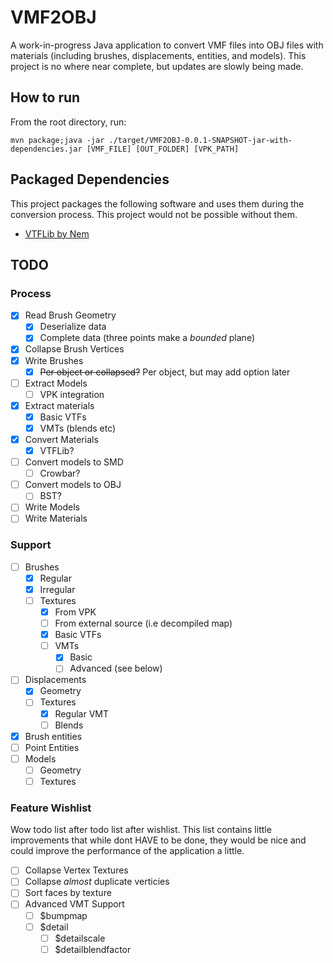 # VMF2OBJ

A work-in-progress Java application to convert VMF files into OBJ files with materials (including brushes, displacements, entities, and models). This project is no where near complete, but updates are slowly being made.

## How to run

From the root directory, run:

`mvn package;java -jar ./target/VMF2OBJ-0.0.1-SNAPSHOT-jar-with-dependencies.jar [VMF_FILE] [OUT_FOLDER] [VPK_PATH]`

## Packaged Dependencies

This project packages the following software and uses them during the conversion process. This project would not be possible without them.

- [VTFLib by Nem](http://nemesis.thewavelength.net/index.php?p=40)

## TODO

### Process
- [X] Read Brush Geometry
    - [X] Deserialize data
    - [X] Complete data (three points make a *bounded* plane)
- [X] Collapse Brush Vertices
- [X] Write Brushes
    - [X] ~~Per object or collapsed?~~ Per object, but may add option later
- [ ] Extract Models
    - [ ] VPK integration
- [X] Extract materials
    - [X] Basic VTFs
    - [X] VMTs (blends etc)
- [X] Convert Materials
    - [X] VTFLib?
- [ ] Convert models to SMD
    - [ ] Crowbar?
- [ ] Convert models to OBJ
    - [ ] BST?
- [ ] Write Models
- [ ] Write Materials

### Support
- [ ] Brushes
    - [X] Regular
    - [X] Irregular
    - [ ] Textures
        - [X] From VPK
        - [ ] From external source (i.e decompiled map)
        - [X] Basic VTFs
        - [ ] VMTs
            - [X] Basic
            - [ ] Advanced (see below)
- [ ] Displacements
    - [X] Geometry
    - [ ] Textures
        - [X] Regular VMT
        - [ ] Blends
- [X] Brush entities
- [ ] Point Entities
- [ ] Models
    - [ ] Geometry
    - [ ] Textures

### Feature Wishlist
Wow todo list after todo list after wishlist. This list contains little improvements that while dont HAVE to be done, they would be nice and could improve the performance of the application a little.

- [ ] Collapse Vertex Textures
- [ ] Collapse *almost* duplicate verticies
- [ ] Sort faces by texture
- [ ] Advanced VMT Support
    - [ ] $bumpmap
    - [ ] $detail
        - [ ] $detailscale
        - [ ] $detailblendfactor